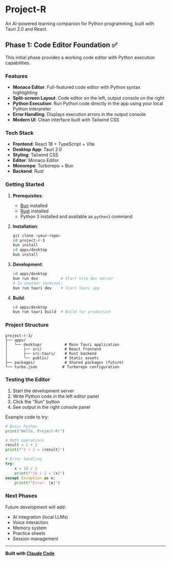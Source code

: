 # Project-R

An AI-powered learning companion for Python programming, built with Tauri 2.0 and React.

## Phase 1: Code Editor Foundation ✅

This initial phase provides a working code editor with Python execution capabilities.

### Features

- **Monaco Editor**: Full-featured code editor with Python syntax highlighting
- **Split-screen Layout**: Code editor on the left, output console on the right  
- **Python Execution**: Run Python code directly in the app using your local Python interpreter
- **Error Handling**: Displays execution errors in the output console
- **Modern UI**: Clean interface built with Tailwind CSS

### Tech Stack

- **Frontend**: React 18 + TypeScript + Vite
- **Desktop App**: Tauri 2.0
- **Styling**: Tailwind CSS
- **Editor**: Monaco Editor
- **Monorepo**: Turborepo + Bun
- **Backend**: Rust

### Getting Started

1. **Prerequisites**:
   - [Bun](https://bun.sh/) installed
   - [Rust](https://rustup.rs/) installed 
   - Python 3 installed and available as `python3` command

2. **Installation**:
   ```bash
   git clone <your-repo>
   cd project-r-3
   bun install
   cd apps/desktop
   bun install
   ```

3. **Development**:
   ```bash
   cd apps/desktop
   bun run dev          # Start Vite dev server
   # In another terminal:
   bun run tauri dev    # Start Tauri app
   ```

4. **Build**:
   ```bash
   cd apps/desktop
   bun run tauri build  # Build for production
   ```

### Project Structure

```
project-r-3/
├── apps/
│   └── desktop/          # Main Tauri application
│       ├── src/          # React frontend
│       ├── src-tauri/    # Rust backend
│       └── public/       # Static assets
├── packages/             # Shared packages (future)
└── turbo.json           # Turborepo configuration
```

### Testing the Editor

1. Start the development server
2. Write Python code in the left editor panel
3. Click the "Run" button
4. See output in the right console panel

Example code to try:
```python
# Basic Python
print("Hello, Project-R!")

# Math operations  
result = 2 + 2
print(f"2 + 2 = {result}")

# Error handling
try:
    x = 10 / 2
    print(f"10 / 2 = {x}")
except Exception as e:
    print(f"Error: {e}")
```

### Next Phases

Future development will add:
- AI integration (local LLMs)
- Voice interaction
- Memory system
- Practice sheets
- Session management

---

**Built with [Claude Code](https://claude.ai/code)**
